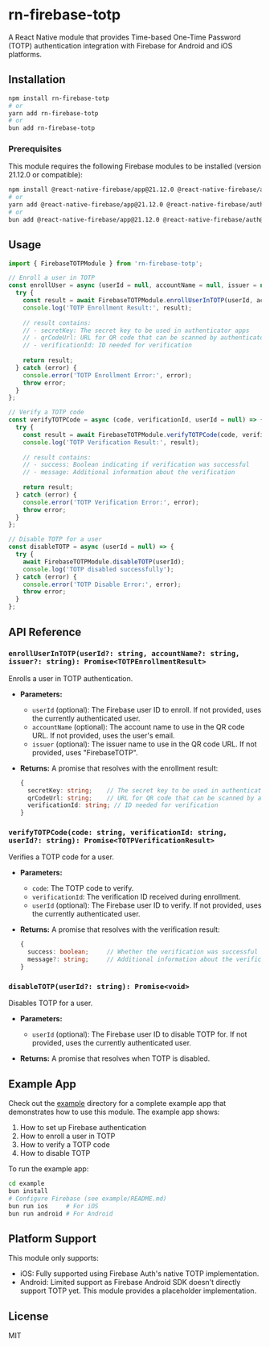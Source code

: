 # rn-firebase-totp

A React Native module that provides Time-based One-Time Password (TOTP) authentication integration with Firebase for Android and iOS platforms.

## Installation

```bash
npm install rn-firebase-totp
# or
yarn add rn-firebase-totp
# or
bun add rn-firebase-totp
```

### Prerequisites

This module requires the following Firebase modules to be installed (version 21.12.0 or compatible):

```bash
npm install @react-native-firebase/app@21.12.0 @react-native-firebase/auth@21.12.0
# or
yarn add @react-native-firebase/app@21.12.0 @react-native-firebase/auth@21.12.0
# or
bun add @react-native-firebase/app@21.12.0 @react-native-firebase/auth@21.12.0
```

## Usage

```javascript
import { FirebaseTOTPModule } from 'rn-firebase-totp';

// Enroll a user in TOTP
const enrollUser = async (userId = null, accountName = null, issuer = null) => {
  try {
    const result = await FirebaseTOTPModule.enrollUserInTOTP(userId, accountName, issuer);
    console.log('TOTP Enrollment Result:', result);
    
    // result contains:
    // - secretKey: The secret key to be used in authenticator apps
    // - qrCodeUrl: URL for QR code that can be scanned by authenticator apps
    // - verificationId: ID needed for verification
    
    return result;
  } catch (error) {
    console.error('TOTP Enrollment Error:', error);
    throw error;
  }
};

// Verify a TOTP code
const verifyTOTPCode = async (code, verificationId, userId = null) => {
  try {
    const result = await FirebaseTOTPModule.verifyTOTPCode(code, verificationId, userId);
    console.log('TOTP Verification Result:', result);
    
    // result contains:
    // - success: Boolean indicating if verification was successful
    // - message: Additional information about the verification
    
    return result;
  } catch (error) {
    console.error('TOTP Verification Error:', error);
    throw error;
  }
};

// Disable TOTP for a user
const disableTOTP = async (userId = null) => {
  try {
    await FirebaseTOTPModule.disableTOTP(userId);
    console.log('TOTP disabled successfully');
  } catch (error) {
    console.error('TOTP Disable Error:', error);
    throw error;
  }
};
```

## API Reference

### `enrollUserInTOTP(userId?: string, accountName?: string, issuer?: string): Promise<TOTPEnrollmentResult>`

Enrolls a user in TOTP authentication.

- **Parameters:**
  - `userId` (optional): The Firebase user ID to enroll. If not provided, uses the currently authenticated user.
  - `accountName` (optional): The account name to use in the QR code URL. If not provided, uses the user's email.
  - `issuer` (optional): The issuer name to use in the QR code URL. If not provided, uses "FirebaseTOTP".
  
- **Returns:** A promise that resolves with the enrollment result:
  ```typescript
  {
    secretKey: string;    // The secret key to be used in authenticator apps
    qrCodeUrl: string;    // URL for QR code that can be scanned by authenticator apps
    verificationId: string; // ID needed for verification
  }
  ```

### `verifyTOTPCode(code: string, verificationId: string, userId?: string): Promise<TOTPVerificationResult>`

Verifies a TOTP code for a user.

- **Parameters:**
  - `code`: The TOTP code to verify.
  - `verificationId`: The verification ID received during enrollment.
  - `userId` (optional): The Firebase user ID to verify. If not provided, uses the currently authenticated user.
  
- **Returns:** A promise that resolves with the verification result:
  ```typescript
  {
    success: boolean;     // Whether the verification was successful
    message?: string;     // Additional information about the verification
  }
  ```

### `disableTOTP(userId?: string): Promise<void>`

Disables TOTP for a user.

- **Parameters:**
  - `userId` (optional): The Firebase user ID to disable TOTP for. If not provided, uses the currently authenticated user.
  
- **Returns:** A promise that resolves when TOTP is disabled.

## Example App

Check out the [example](./example) directory for a complete example app that demonstrates how to use this module. The example app shows:

1. How to set up Firebase authentication
2. How to enroll a user in TOTP
3. How to verify a TOTP code
4. How to disable TOTP

To run the example app:

```bash
cd example
bun install
# Configure Firebase (see example/README.md)
bun run ios     # For iOS
bun run android # For Android
```

## Platform Support

This module only supports:
- iOS: Fully supported using Firebase Auth's native TOTP implementation.
- Android: Limited support as Firebase Android SDK doesn't directly support TOTP yet. This module provides a placeholder implementation.

## License

MIT 